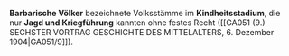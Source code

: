 
**Barbarische Völker** bezeichnete Volksstämme im **Kindheitsstadium**, die nur **Jagd und Kriegführung** kannten ohne festes Recht ([[GA051 (9.) SECHSTER VORTRAG GESCHICHTE DES MITTELALTERS, 6. Dezember 1904|GA051/9]]).
